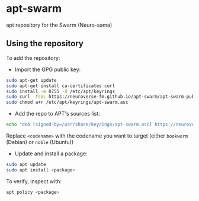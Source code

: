 # apt-swarm

apt repository for the Swarm (Neuro-sama)

## Using the repository

To add the repository:

- Import the GPG public key:

```bash
sudo apt-get update
sudo apt-get install ca-certificates curl
sudo install -m 0755 -d /etc/apt/keyrings
sudo curl -fsSL https://neuroverse-fm.github.io/apt-swarm/apt-swarm-public-key.asc -o /etc/apt/keyrings/apt-swarm.asc
sudo chmod a+r /etc/apt/keyrings/apt-swarm.asc
```

- Add the repo to APT's sources list:

```bash
echo "deb [signed-by=/usr/share/keyrings/apt-swarm.asc] https://neuroverse-fm.github.io/apt-swarm/ <codename> main" | sudo tee /etc/apt/sources.list.d/apt-swarm.list
```

Replace `<codename>` with the codename you want to target (either `bookworm` (Debian) or `noble` (Ubuntu))

- Update and install a package:

```bash
sudo apt update
sudo apt install <package>
```

To verify, inspect with:

```bash
apt policy <package>
```

<!-- todo: readme -->

